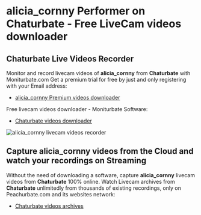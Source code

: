# alicia_cornny Performer on Chaturbate - Free LiveCam videos downloader

## Chaturbate Live Videos Recorder

Monitor and record livecam videos of **alicia_cornny** from **Chaturbate** with Moniturbate.com
Get a premium trial for free by just and only registering with your Email address:
* [alicia_cornny Premium videos downloader](https://moniturbate.com/request-demo-licence-key.html)

Free livecam videos downloader - Moniturbate Software:
* [Chaturbate videos downloader](https://moniturbate.com/moniturbate-download-software.html)

![alicia_cornny livecam videos recorder](https://peachurnet.com/templates/moniturbate-software.png)


## Capture alicia_cornny videos from the Cloud and watch your recordings on Streaming

Without the need of downloading a software, capture **alicia_cornny** livecam videos from **Chaturbate** 100% online.
Watch Livecam archives from **Chaturbate** unlimitedly from thousands of existing recordings, only on Peachurbate.com and its websites network:
* [Chaturbate videos archives](https://peachurnet.com/)